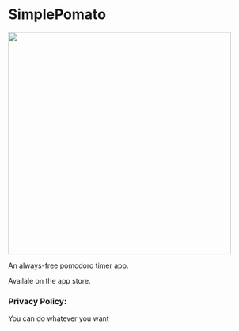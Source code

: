 # SimplePomato

<img src="https://github.com/bilbofroggins/SimplePomato/assets/82745308/a0f189b8-0047-480d-ad52-020c7fdb8150" width="450"/>

An always-free pomodoro timer app.

Availale on the app store.


### Privacy Policy:
You can do whatever you want
